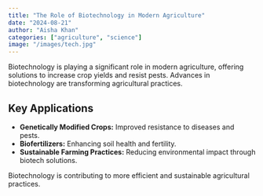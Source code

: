 ```yaml
---
title: "The Role of Biotechnology in Modern Agriculture"
date: "2024-08-21"
author: "Aisha Khan"
categories: ["agriculture", "science"]
image: "/images/tech.jpg"
---
```


Biotechnology is playing a significant role in modern agriculture, offering solutions to increase crop yields and resist pests. Advances in biotechnology are transforming agricultural practices.

## Key Applications

- **Genetically Modified Crops:** Improved resistance to diseases and pests.
- **Biofertilizers:** Enhancing soil health and fertility.
- **Sustainable Farming Practices:** Reducing environmental impact through biotech solutions.

Biotechnology is contributing to more efficient and sustainable agricultural practices.
